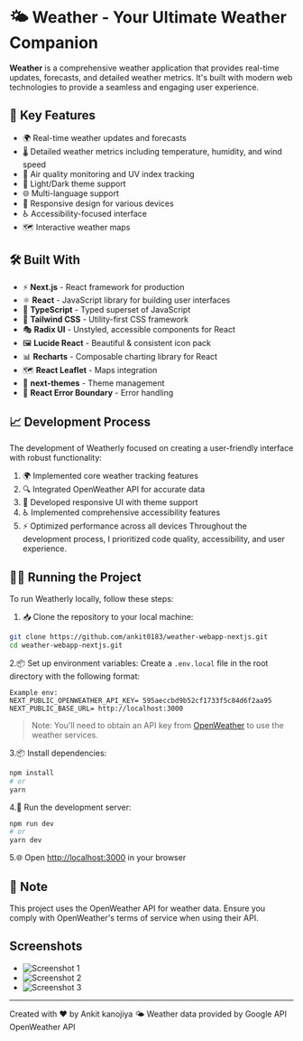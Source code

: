 # 🌤️ Weather - Your Ultimate Weather Companion

**Weather** is a comprehensive weather application that provides real-time updates, forecasts, and detailed weather metrics. It's built with modern web technologies to provide a seamless and engaging user experience.

## 🚀 Key Features

- 🌍 Real-time weather updates and forecasts
- 🌡️ Detailed weather metrics including temperature, humidity, and wind speed
- 🌆 Air quality monitoring and UV index tracking
- 🎨 Light/Dark theme support
- 🌐 Multi-language support
- 📱 Responsive design for various devices
- ♿ Accessibility-focused interface
- 🗺️ Interactive weather maps

## 🛠️ Built With

- ⚡ **Next.js** - React framework for production
- ⚛️ **React** - JavaScript library for building user interfaces
- 📘 **TypeScript** - Typed superset of JavaScript
- 🎨 **Tailwind CSS** - Utility-first CSS framework
- 🎭 **Radix UI** - Unstyled, accessible components for React
- 🖼️ **Lucide React** - Beautiful & consistent icon pack
- 📊 **Recharts** - Composable charting library for React
- 🗺️ **React Leaflet** - Maps integration
- 🌙 **next-themes** - Theme management
- 🚨 **React Error Boundary** - Error handling

## 📈 Development Process

The development of Weatherly focused on creating a user-friendly interface with robust functionality:

1. 🌍 Implemented core weather tracking features
2. 🔍 Integrated OpenWeather API for accurate data
3. 🎨 Developed responsive UI with theme support
4. ♿ Implemented comprehensive accessibility features
5. ⚡ Optimized performance across all devices Throughout the development process, I prioritized code quality, accessibility, and user experience.

## 🏃‍♂️ Running the Project

To run Weatherly locally, follow these steps:

1. 📥 Clone the repository to your local machine:

```bash
git clone https://github.com/ankit0183/weather-webapp-nextjs.git
cd weather-webapp-nextjs.git
```

2.📦 Set up environment variables:
Create a `.env.local` file in the root directory with the following format:

```env
Example env:
NEXT_PUBLIC_OPENWEATHER_API_KEY= 595aeccbd9b52cf1733f5c84d6f2aa95
NEXT_PUBLIC_BASE_URL= http://localhost:3000
```

> Note: You'll need to obtain an API key from [OpenWeather](https://openweathermap.org/api) to use the weather services.

3.📦 Install dependencies:

```bash
npm install
# or
yarn
```

4.🚀 Run the development server:

```bash
npm run dev
# or
yarn dev
```

5.🌐 Open [http://localhost:3000](http://localhost:3000) in your browser

## 📝 Note

This project uses the OpenWeather API for weather data. Ensure you comply with OpenWeather's terms of service when using their API.

## Screenshots

- ![Screenshot 1](https://github.com/user-attachments/assets/797bb152-e998-423b-9d15-bad282541ed5)
- ![Screenshot 2](public/image/s1.png)
- ![Screenshot 3](public/image/s2.png)
---

Created with ❤️ by Ankit kanojiya
🌤️ Weather data provided by Google API OpenWeather API
